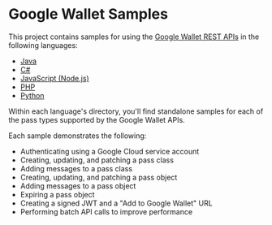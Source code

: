 # Google Wallet Samples

This project contains samples for using the
[Google Wallet REST APIs](https://developers.google.com/wallet/) in the
following languages:

*   [Java](./java/README.md)
*   [C#](./dotnet/README.md)
*   [JavaScript (Node.js)](./nodejs/README.md)
*   [PHP](./php/README.md)
*   [Python](./python/README.md)

Within each language's directory, you'll find standalone samples for each of the
pass types supported by the Google Wallet APIs.

Each sample demonstrates the following:

*   Authenticating using a Google Cloud service account
*   Creating, updating, and patching a pass class
*   Adding messages to a pass class
*   Creating, updating, and patching a pass object
*   Adding messages to a pass object
*   Expiring a pass object
*   Creating a signed JWT and a "Add to Google Wallet" URL
*   Performing batch API calls to improve performance
